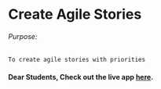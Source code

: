 # Create Agile Stories

###### Purpose:
    To create agile stories with priorities

#### Dear Students, Check out the live app [here](https://ram-brs.github.io/Agile-Stories/).
